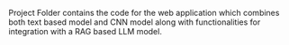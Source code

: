 Project Folder contains the code for the web application which combines both text based model and CNN model along with functionalities for integration with a RAG based LLM model.
